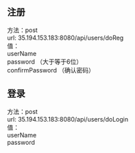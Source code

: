 ## 注册
方法：post  
url: 35.194.153.183:8080/api/users/doReg  
值：  
userName   
password （大于等于6位）  
confirmPassword （确认密码）  
   
## 登录
方法：post  
url: 35.194.153.183:8080/api/users/doLogin  
值：  
userName   
 password  

